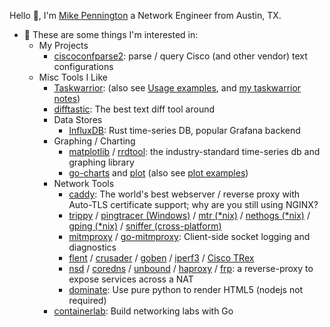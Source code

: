 
<!--
**mpenning/mpenning** is a ✨ _special_ ✨ repository because its `README.md` (this file) appears on your GitHub profile.

Here are some ideas to get you started:

- 🔭 I’m currently working on ...
- 🌱 I’m currently learning ...
- 👯 I’m looking to collaborate on ...
- 🤔 I’m looking for help with ...
- 💬 Ask me about ...
- 📫 How to reach me: ...
- 😄 Pronouns: ...
- ⚡ Fun fact: ...
-->
Hello 👋, I'm [Mike Pennington][1] a Network Engineer from Austin, TX.

- 💬 These are some things I'm interested in:
  - My Projects
    - [ciscoconfparse2][4]: parse / query Cisco (and other vendor) text configurations 
  - Misc Tools I Like
    - [Taskwarrior][2]: (also see [Usage examples][3], and [my taskwarrior notes][5])
    - [difftastic][33]: The best text diff tool around
    - Data Stores
      - [InfluxDB][31]: Rust time-series DB, popular Grafana backend 
    - Graphing / Charting
      - [matplotlib][20] / [rrdtool][19]: the industry-standard time-series db and graphing library
      - [go-charts][16] and [plot][15] (also see [plot examples][17])
    - Network Tools
      - [caddy][32]: The world's best webserver / reverse proxy with Auto-TLS certificate support; why are you still using NGINX?
      - [trippy][30] / [pingtracer (Windows)][7] / [mtr (*nix)][8] / [nethogs (*nix)][9] / [gping (*nix)][10] / [sniffer (cross-platform)][11]
      - [mitmproxy][21] / [go-mitmproxy][34]: Client-side socket logging and diagnostics
      - [flent][27] / [crusader][29] / [goben][14] / [iperf3][18] / [Cisco TRex][28]
      - [nsd][24] / [coredns][13] / [unbound][23] / [haproxy][25] / [frp][12]: a reverse-proxy to expose services across a NAT
      - [dominate][35]: Use pure python to render HTML5 (nodejs not required)
    - [containerlab][22]: Build networking labs with Go
    
[1]: http://pennington.net
[2]: https://github.com/GothenburgBitFactory/taskwarrior
[3]: https://taskwarrior.org/docs/examples/
[4]: https://github.com/mpenning/ciscoconfparse2/
[5]: https://github.com/mpenning/taskwarrior_notes
[6]: https://github.com/mpenning/rst2pdf_http
[7]: https://github.com/bp2008/pingtracer
[8]: https://github.com/traviscross/mtr
[9]: https://github.com/raboof/nethogs
[10]: https://github.com/orf/gping
[11]: https://github.com/chenjiandongx/sniffer
[12]: https://github.com/fatedier/frp
[13]: https://github.com/coredns/coredns
[14]: https://github.com/udhos/goben
[15]: https://github.com/gonum/plot
[16]: https://github.com/go-echarts/go-echarts
[17]: https://github.com/gonum/plot/wiki/Example-plots
[18]: https://github.com/esnet/iperf
[19]: https://github.com/oetiker/rrdtool-1.x
[20]: https://github.com/matplotlib/matplotlib
[21]: https://github.com/mitmproxy/mitmproxy
[22]: https://github.com/srl-labs/containerlab/tree/main
[23]: https://github.com/NLnetLabs/unbound
[24]: https://github.com/NLnetLabs/nsd
[25]: http://www.haproxy.org/
[26]: https://github.com/mpenning/pmlib
[27]: https://github.com/tohojo/flent
[28]: https://github.com/cisco-system-traffic-generator/trex-core
[29]: https://github.com/Zoxc/crusader
[30]: https://github.com/fujiapple852/trippy
[31]: https://github.com/influxdata/influxdb/
[32]: https://github.com/caddyserver/caddy
[33]: https://github.com/Wilfred/difftastic
[34]: https://github.com/lqqyt2423/go-mitmproxy
[35]: https://github.com/Knio/dominate
